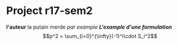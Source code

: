 # Project r17-sem2

  **l'auteur** la putain merde 
  *par example*
  ***L'example d'une formulation***
  $$p^2 = \sum_{i=0}^{\infty}(-1)^i\cdot S_i^2$$
